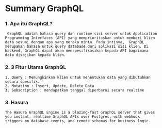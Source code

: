 # Summary GraphQL

### 1. Apa itu GraphQL?
     GraphQL adalah bahasa query dan runtime sisi server untuk Application Programming Interfaces (API) yang memprioritaskan untuk memberi klien data sesuai dengan apa yang mereka minta. Pada intinya,  GraphQL merupakan bahasa untuk query database dari aplikasi sisi klien. Di backend, GraphQL dapat akan menspesifikasikan kepada API bagaimana data disajikan kepada klien.

### 2. 3 Fitur Utama GraphQL
    1. Query : Memungkinkan klien untuk menentukan data yang dibutuhkan secara spesifik.
    2. Mutation : Insert, Update, Delete Data
    3. Subscription : mendapatkan tanggal diperbarui secara realtime

### 3. Hasura
    The Hasura GraphQL Engine is a blazing-fast GraphQL server that gives you instant, realtime GraphQL APIs over Postgres, with webhook triggers on database events, and remote schemas for business logic.    